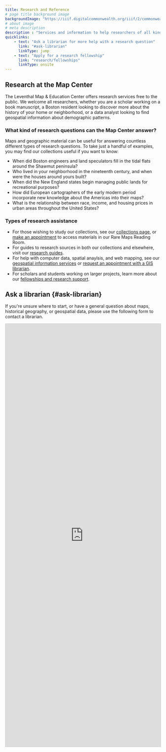 ```yaml
---
title: Research and Reference
# page title background image
backgroundImage: "https://iiif.digitalcommonwealth.org/iiif/2/commonwealth:tx31qn779/324,2001,5086,2139/1800,/0/default.jpg"
# about image
# meta description
description : "Services and information to help researchers of all kinds"
quicklinks:
    - text: "Ask a librarian for more help with a research question"
      link: "#ask-librarian"
      linkType: jump
    - text: "Apply for a research fellowship"
      link: "research/fellowships"
      linkType: onsite
---
```


## Research at the Map Center

The Leventhal Map & Education Center offers research services free to the public. We welcome all researchers, whether you are a scholar working on a book manuscript, a Boston resident looking to discover more about the history of your home or neighborhood, or a data analyst looking to find geospatial information about demographic patterns. 

### What kind of research questions can the Map Center answer?

Maps and geographic material can be useful for answering countless different types of research questions. To take just a handful of examples, you may find our collections useful if you want to know:

- When did Boston engineers and land speculators fill in the tidal flats around the Shawmut peninsula?
- Who lived in your neighborhood in the nineteenth century, and when were the houses around yours built?
- When did the New England states begin managing public lands for recreational purposes?
- How did European cartographers of the early modern period incorporate new knowledge about the Americas into their maps?
- What is the relationship between race, income, and housing prices in urban areas throughout the United States?

### Types of research assistance

- For those wishing to study our collections, see our [collections page](collections), or [make an appointment](research/appointments) to access materials in our Rare Maps Reading Room.
- For guides to research sources in both our collections and elsewhere, visit our [research guides](research/guides).
- For help with computer data, spatial anaylsis, and web mapping, see our [geospatial information services](research/geospatial) or [request an appointment with a GIS librarian](research/geospatial/#make-request).
- For scholars and students working on larger projects, learn more about our [fellowships and research support](research/fellowships).

## Ask a librarian {#ask-librarian}

If you're unsure where to start, or have a general question about maps, historical geography, or geospatial data, please use the following form to contact a librarian.

<script src="https://static.airtable.com/js/embed/embed_snippet_v1.js"></script><iframe class="airtable-embed airtable-dynamic-height" src="https://airtable.com/embed/shrUU7FiIqgOQf1HK?backgroundColor=purple" frameborder="0" onmousewheel="" width="100%" height="1372" style="background: transparent; border: 1px solid #ccc;"></iframe>